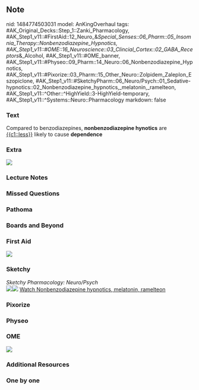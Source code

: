 ## Note
nid: 1484774503031
model: AnKingOverhaul
tags: #AK_Original_Decks::Step_1::Zanki_Pharmacology, #AK_Step1_v11::#FirstAid::12_Neuro_&_Special_Senses::06_Pharm::05_Insomnia_Therapy::Nonbenzodiazepine_Hypnotics, #AK_Step1_v11::#OME::16_Neuroscience::03_Clincial_Cortex::02_GABA_Receptors_&_Alcohol, #AK_Step1_v11::#OME_banner, #AK_Step1_v11::#Physeo::09_Pharm::14_Neuro::06_Nonbenzodiazepine_Hypnotics, #AK_Step1_v11::#Pixorize::03_Pharm::15_Other_Neuro::Zolpidem_Zaleplon_Eszopiclone, #AK_Step1_v11::#SketchyPharm::06_Neuro/Psych::01_Sedative-hypnotics::02_Nonbenzodiazepine_hypnotics,_melatonin,_ramelteon, #AK_Step1_v11::^Other::^HighYield::3-HighYield-temporary, #AK_Step1_v11::^Systems::Neuro::Pharmacology
markdown: false

### Text
<div>
  Compared to benzodiazepines, <b>nonbenzodiazepine hynotics</b>
  are <u>{{c1::less}}</u> likely to cause <b>dependence</b>
</div>

### Extra
<img src="paste-348472171561433.jpg">

### Lecture Notes


### Missed Questions


### Pathoma


### Boards and Beyond


### First Aid
<img src="paste-158260954923011.jpg">

### Sketchy
<div>
  <i>Sketchy Pharmacology: Neuro/Psych</i>
</div><img src=
"paste-46b12ecb3bd63c1b4e96e88da243520c18dfc491.png"><img src=
"paste-7e3b87cad3a6e55ee2def26f8c5518def252a8c5.png"> <a href=
"https://dashboard.sketchy.com/study/medical/courses/medical-pharmacology/units/medical-pharmacology-neuro-psych/videos/medical-pharmacology-neuropsych-sedative-hypnotics-nonbenzodiazepine-hypnotics-melatonin-ramelteon?utm_source=anki&utm_medium=partnership&utm_campaign=february_update&utm_content=medical">
Watch Nonbenzodiazepine hypnotics, melatonin, ramelteon</a>

### Pixorize


### Physeo


### OME
<div class="ome-widget">
  <a href="https://onlinemeded.org?ref=anki"><img src=
  "_OME_AnkiFlashcards_General_4.png"></a>
</div>

### Additional Resources


### One by one

